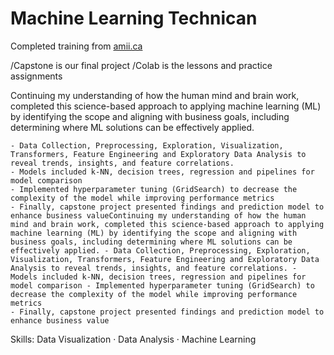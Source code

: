 # Machine Learning Technican

Completed training from [amii.ca](https://amii.ca)

/Capstone is our final project
/Colab is the lessons and practice assignments



Continuing my understanding of how the human mind and brain work, completed this science-based approach to applying machine learning (ML) by identifying the scope and aligning with business goals, including determining where ML solutions can be effectively applied.

    - Data Collection, Preprocessing, Exploration, Visualization, Transformers, Feature Engineering and Exploratory Data Analysis to reveal trends, insights, and feature correlations. 
    - Models included k-NN, decision trees, regression and pipelines for model comparison
    - Implemented hyperparameter tuning (GridSearch) to decrease the complexity of the model while improving performance metrics
    - Finally, capstone project presented findings and prediction model to enhance business valueContinuing my understanding of how the human mind and brain work, completed this science-based approach to applying machine learning (ML) by identifying the scope and aligning with business goals, including determining where ML solutions can be effectively applied. - Data Collection, Preprocessing, Exploration, Visualization, Transformers, Feature Engineering and Exploratory Data Analysis to reveal trends, insights, and feature correlations. - Models included k-NN, decision trees, regression and pipelines for model comparison - Implemented hyperparameter tuning (GridSearch) to decrease the complexity of the model while improving performance metrics 
    - Finally, capstone project presented findings and prediction model to enhance business value

Skills: Data Visualization · Data Analysis · Machine Learning
